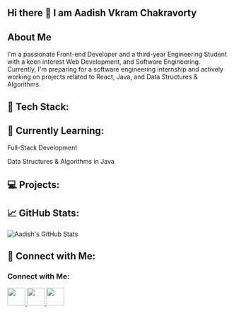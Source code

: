 ## Hi there 👋 I am Aadish Vkram Chakravorty

## About Me 
I'm a passionate Front-end Developer and a third-year Engineering Student with a keen interest Web Development, and Software Engineering. Currently, I'm preparing for a software engineering internship and actively working on projects related to React, Java, and Data Structures & Algorithms.

## 🚀 Tech Stack:


## 🧠 Currently Learning:
Full-Stack Development

Data Structures & Algorithms in Java



## 💻 Projects:


## 📈 GitHub Stats:
![Aadish's GitHub Stats](https://github-readme-stats.vercel.app/api?username=Aadish-Vikram-Chakravorty&show_icons=true&theme=radical)


## 🤝 Connect with Me:

### Connect with Me:
<a href="https://www.linkedin.com/in/aadishvikram" target="_blank">
  <img src="https://img.icons8.com/color/48/000000/linkedin.png" width="40"/>
</a>
<a href="https://leetcode.com/AadishVikram" target="_blank">
  <img src="https://img.icons8.com/external-tal-revivo-color-tal-revivo/48/000000/external-level-up-your-coding-skills-and-quickly-land-a-job-logo-color-tal-revivo.png" width="40"/>
</a>
<a href="https://github.com/AadishVikram" target="_blank">
  <img src="https://img.icons8.com/ios-glyphs/48/000000/github.png" width="40"/>
</a>

